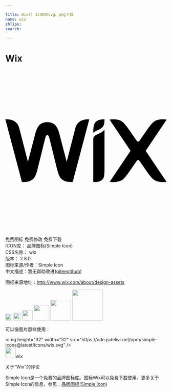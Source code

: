 ```yaml
---

title: Wix() ICON转svg、png下载
name: wix
zhTips: 
search: 

---
```


# Wix  <small style="font-size: 60%;font-weight: 100"></small>

<div id="svg" class="svg-wrap">
<svg role="img" viewBox="0 0 24 24" xmlns="http://www.w3.org/2000/svg"><title>Wix icon</title><path d="M13.731 7.509c-.476.249-.653.67-.653 1.832 0 0 .241-.233.598-.363.26-.094.483-.237.612-.331.401-.295.464-.674.464-1.312 0 0-.656-.018-1.021.174m-2.82.272c-.388.342-.502.887-.502.887l-1.284 4.975L8.057 9.57c-.104-.433-.291-.968-.588-1.33-.378-.46-1.146-.49-1.228-.49-.082 0-.85.03-1.228.49-.296.362-.484.897-.588 1.33l-1.068 4.072-1.284-4.975s-.113-.545-.5-.887C.942 7.227 0 7.345 0 7.345l2.459 9.297s.811.059 1.217-.148c.533-.272.787-.482 1.11-1.747.287-1.127 1.091-4.44 1.166-4.676.038-.116.085-.395.29-.395.208 0 .252.278.288.395.074.236.88 3.549 1.167 4.676.323 1.265.576 1.475 1.11 1.747.405.207 1.216.148 1.216.148l2.46-9.297s-.943-.118-1.572.436m3.84 1.082s-.154.238-.505.434c-.225.126-.441.212-.674.323-.388.186-.494.394-.494.71V16.643s.62.079 1.027-.128c.522-.266.642-.523.647-1.68V9.2h-.001zm6.13 3.153L24 7.376s-1.317-.224-1.969.369c-.417.38-.883 1.063-.883 1.063L20 10.463c-.056.086-.13.18-.245.18-.117 0-.19-.094-.245-.18l-1.148-1.655s-.467-.683-.884-1.063c-.652-.593-1.969-.37-1.969-.37l3.12 4.641-3.112 4.626s1.372.174 2.024-.42c.417-.38.82-.998.82-.998l1.149-1.654c.055-.086.128-.18.245-.18.116 0 .189.094.245.18l1.148 1.654s.427.618.844.998c.652.594 2 .42 2 .42Z"/></svg>
</div>
<detail full-name='wix'></detail>

<div class="detail-page">
<p>
<span><span class="badge-success badge">免费图标</span> <span class="badge-success badge">免费修改</span>  <span class="badge-success badge">免费下载</span> </span>
<br/>
<span>
ICON库：
<span class="badge-secondary badge">品牌图标(Simple Icon)</span> 
</span>
<br/>
<span>
CSS名称：
<span class="badge-secondary badge">wix</span> 
</span>

<br/>
<span>
版本：
<span class="badge-secondary badge">2.8.0</span> 
</span>
<br/>
<span>图标来源/作者：<span class="badge-light badge">Simple Icon</span></span> 
<br/>
<span class="zh-detail">中文描述：暂无<span class="help-link"><span>帮助改进</span>(<a href="https://gitee.com/liuwave/icon-helper/edit/master/json/brands/wix.json" target="_blank" rel="noopener noreferrer">gitee</a><a href="https://github.com/liuwave/icon-helper/edit/master/json/brands/wix.json" target="_blank" rel="noopener noreferrer">github</a></span>)</span><br/>
</p>
</div><div class="description description alert alert-light"><p>图标来源地址：<a href="http://www.wix.com/about/design-assets" target="_blank" rel="noopener noreferrer">http://www.wix.com/about/design-assets</a></p></div>
<div class="alert alert-dark">
<img height="21" width="21" src="https://cdn.jsdelivr.net/npm/simple-icons@latest/icons/wix.svg" />
<img height="24" width="24" src="https://cdn.jsdelivr.net/npm/simple-icons@latest/icons/wix.svg" />
<img height="32" width="32" src="https://cdn.jsdelivr.net/npm/simple-icons@latest/icons/wix.svg" />
<img height="48" width="48" src="https://cdn.jsdelivr.net/npm/simple-icons@latest/icons/wix.svg" />
<img height="64" width="64" src="https://cdn.jsdelivr.net/npm/simple-icons@latest/icons/wix.svg" />
<img height="96" width="96" src="https://cdn.jsdelivr.net/npm/simple-icons@latest/icons/wix.svg" />

</div>
<div>
  <p>可以像图片那样使用：    
  </p>
  <div class="alert alert-primary" style="font-size: 14px">
    &lt;img height="32" width="32" src="https://cdn.jsdelivr.net/npm/simple-icons@latest/icons/wix.svg" /&gt;
    <copy-btn content='<img height="32" width="32" src="https://cdn.jsdelivr.net/npm/simple-icons@latest/icons/wix.svg" />'></copy-btn>
  </div>
  <div class="alert alert-secondary">
    <img height="32" width="32" src="https://cdn.jsdelivr.net/npm/simple-icons@latest/icons/wix.svg" />wix
    <copy-btn content="wix" btn-title="复制图标名称"></copy-btn>
  </div>
</div>

<Vssue title="关于“Wix”的评论" >关于“Wix”的评论</Vssue>


<div><p>Simple Icon是一个免费的品牌图标库。图标Wix可以免费下载使用。更多关于  Simple Icon的信息，参见：<a target="_blank" href="https://iconhelper.cn/brands.html">品牌图标(Simple Icon)</a>
</p></div>
